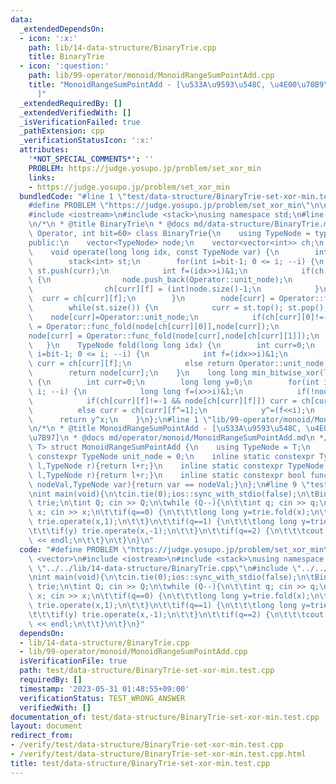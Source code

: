 ```yaml
---
data:
  _extendedDependsOn:
  - icon: ':x:'
    path: lib/14-data-structure/BinaryTrie.cpp
    title: BinaryTrie
  - icon: ':question:'
    path: lib/99-operator/monoid/MonoidRangeSumPointAdd.cpp
    title: "MonoidRangeSumPointAdd - [\u533A\u9593\u548C, \u4E00\u70B9\u52A0\u7B97\
      ]"
  _extendedRequiredBy: []
  _extendedVerifiedWith: []
  _isVerificationFailed: true
  _pathExtension: cpp
  _verificationStatusIcon: ':x:'
  attributes:
    '*NOT_SPECIAL_COMMENTS*': ''
    PROBLEM: https://judge.yosupo.jp/problem/set_xor_min
    links:
    - https://judge.yosupo.jp/problem/set_xor_min
  bundledCode: "#line 1 \"test/data-structure/BinaryTrie-set-xor-min.test.cpp\"\n\
    #define PROBLEM \"https://judge.yosupo.jp/problem/set_xor_min\"\n\n#include <vector>\n\
    #include <iostream>\n#include <stack>\nusing namespace std;\n#line 1 \"lib/14-data-structure/BinaryTrie.cpp\"\
    \n/*\n * @title BinaryTrie\n * @docs md/data-structure/BinaryTrie.md\n */\ntemplate<class\
    \ Operator, int bit=60> class BinaryTrie{\n    using TypeNode = typename Operator::TypeNode;\n\
    public:\n    vector<TypeNode> node;\n    vector<vector<int>> ch;\n    BinaryTrie():node(1),ch(1,vector<int>(2,-1)){}\n\
    \    void operate(long long idx, const TypeNode var) {\n        int curr=0;\n\
    \        stack<int> st;\n        for(int i=bit-1; 0 <= i; --i) {\n           \
    \ st.push(curr);\n            int f=(idx>>i)&1;\n            if(ch[curr][f]==-1)\
    \ {\n                node.push_back(Operator::unit_node);\n                ch.push_back(vector<int>(2,-1));\n\
    \                ch[curr][f] = (int)node.size()-1;\n            }\n          \
    \  curr = ch[curr][f];\n        }\n        node[curr] = Operator::func_operate(node[curr],var);\n\
    \        while(st.size()) {\n            curr = st.top(); st.pop();\n        \
    \    node[curr]=Operator::unit_node;\n            if(ch[curr][0]!=-1)\tnode[curr]\
    \ = Operator::func_fold(node[ch[curr][0]],node[curr]);\n            if(ch[curr][1]!=-1)\t\
    node[curr] = Operator::func_fold(node[curr],node[ch[curr][1]]);\n        }\n \
    \   }\n    TypeNode fold(long long idx) {\n        int curr=0;\n        for(int\
    \ i=bit-1; 0 <= i; --i) {\n            int f=(idx>>i)&1;\n            if(ch[curr][f]!=-1)\
    \ curr = ch[curr][f];\n            else return Operator::unit_node;\n        }\n\
    \        return node[curr];\n    }\n    long long min_bitwise_xor(long long x)\
    \ {\n        int curr=0;\n        long long y=0;\n        for(int i=bit-1; 0 <=\
    \ i; --i) {\n            long long f=(x>>i)&1;\n            if(!node[curr]) break;\n\
    \            if(ch[curr][f]!=-1 && node[ch[curr][f]]) curr = ch[curr][f];\n  \
    \          else curr = ch[curr][f^=1];\n            y^=(f<<i);\n        }\n  \
    \      return y^x;\n    }\n};\n#line 1 \"lib/99-operator/monoid/MonoidRangeSumPointAdd.cpp\"\
    \n/*\n * @title MonoidRangeSumPointAdd - [\u533A\u9593\u548C, \u4E00\u70B9\u52A0\
    \u7B97]\n * @docs md/operator/monoid/MonoidRangeSumPointAdd.md\n */\ntemplate<class\
    \ T> struct MonoidRangeSumPointAdd {\n    using TypeNode = T;\n    inline static\
    \ constexpr TypeNode unit_node = 0;\n    inline static constexpr TypeNode func_fold(TypeNode\
    \ l,TypeNode r){return l+r;}\n    inline static constexpr TypeNode func_operate(TypeNode\
    \ l,TypeNode r){return l+r;}\n    inline static constexpr bool func_check(TypeNode\
    \ nodeVal,TypeNode var){return var == nodeVal;}\n};\n#line 9 \"test/data-structure/BinaryTrie-set-xor-min.test.cpp\"\
    \nint main(void){\n\tcin.tie(0);ios::sync_with_stdio(false);\n\tBinaryTrie<MonoidRangeSumPointAdd<int>,30>\
    \ trie;\n\tint Q; cin >> Q;\n\twhile (Q--){\n\t\tint q; cin >> q;\n\t\tlong long\
    \ x; cin >> x;\n\t\tif(q==0) {\n\t\t\tlong long y=trie.fold(x);\n\t\t\tif(!y)\
    \ trie.operate(x,1);\n\t\t}\n\t\tif(q==1) {\n\t\t\tlong long y=trie.fold(x);\n\
    \t\t\tif(y) trie.operate(x,-1);\n\t\t}\n\t\tif(q==2) {\n\t\t\tcout << trie.min_bitwise_xor(x)\
    \ << endl;\n\t\t}\n\t}\n}\n"
  code: "#define PROBLEM \"https://judge.yosupo.jp/problem/set_xor_min\"\n\n#include\
    \ <vector>\n#include <iostream>\n#include <stack>\nusing namespace std;\n#include\
    \ \"../../lib/14-data-structure/BinaryTrie.cpp\"\n#include \"../../lib/99-operator/monoid/MonoidRangeSumPointAdd.cpp\"\
    \nint main(void){\n\tcin.tie(0);ios::sync_with_stdio(false);\n\tBinaryTrie<MonoidRangeSumPointAdd<int>,30>\
    \ trie;\n\tint Q; cin >> Q;\n\twhile (Q--){\n\t\tint q; cin >> q;\n\t\tlong long\
    \ x; cin >> x;\n\t\tif(q==0) {\n\t\t\tlong long y=trie.fold(x);\n\t\t\tif(!y)\
    \ trie.operate(x,1);\n\t\t}\n\t\tif(q==1) {\n\t\t\tlong long y=trie.fold(x);\n\
    \t\t\tif(y) trie.operate(x,-1);\n\t\t}\n\t\tif(q==2) {\n\t\t\tcout << trie.min_bitwise_xor(x)\
    \ << endl;\n\t\t}\n\t}\n}"
  dependsOn:
  - lib/14-data-structure/BinaryTrie.cpp
  - lib/99-operator/monoid/MonoidRangeSumPointAdd.cpp
  isVerificationFile: true
  path: test/data-structure/BinaryTrie-set-xor-min.test.cpp
  requiredBy: []
  timestamp: '2023-05-31 01:48:55+09:00'
  verificationStatus: TEST_WRONG_ANSWER
  verifiedWith: []
documentation_of: test/data-structure/BinaryTrie-set-xor-min.test.cpp
layout: document
redirect_from:
- /verify/test/data-structure/BinaryTrie-set-xor-min.test.cpp
- /verify/test/data-structure/BinaryTrie-set-xor-min.test.cpp.html
title: test/data-structure/BinaryTrie-set-xor-min.test.cpp
---
```

